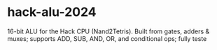# hack-alu-2024
16-bit ALU for the Hack CPU (Nand2Tetris). Built from gates, adders &amp; muxes; supports ADD, SUB, AND, OR, and conditional ops; fully teste
